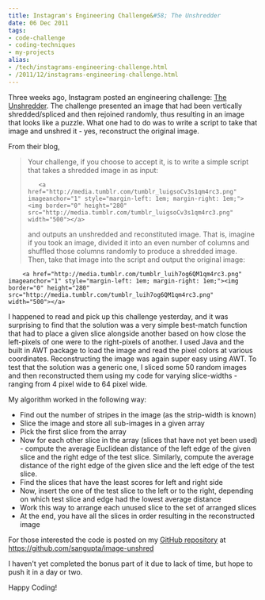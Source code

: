 ```yaml
---
title: Instagram's Engineering Challenge&#58; The Unshredder
date: 06 Dec 2011
tags: 
- code-challenge
- coding-techniques
- my-projects
alias:
- /tech/instagrams-engineering-challenge.html
- /2011/12/instagrams-engineering-challenge.html
---
```


Three weeks ago, Instagram posted an engineering challenge:
<a href="http://instagram-engineering.tumblr.com/post/12651721845/instagram-engineering-challenge-the-unshredder">The Unshredder</a>. The challenge presented an image that had been vertically shredded/spliced and then rejoined randomly, thus resulting in an image that looks like a puzzle. What one had to do was to write a script to take that image and unshred it - yes, reconstruct the original image.

<!-- break here -->

From their blog,

> Your challenge, if you choose to accept it, is to write a simple script that
> takes a shredded image in as input:
>
>
>        <a href="http://media.tumblr.com/tumblr_luigsoCv3s1qm4rc3.png" imageanchor="1" style="margin-left: 1em; margin-right: 1em;"><img border="0" height="280" src="http://media.tumblr.com/tumblr_luigsoCv3s1qm4rc3.png" width="500"></a>
>
> and outputs an unshredded and reconstituted image. That is, imagine if you took
> an image, divided it into an even number of columns and shuffled those columns
> randomly to produce a shredded image. Then, take that image into the script
> and output the original image:
>
>
>
        <a href="http://media.tumblr.com/tumblr_luih7og6QM1qm4rc3.png" imageanchor="1" style="margin-left: 1em; margin-right: 1em;"><img border="0" height="280" src="http://media.tumblr.com/tumblr_luih7og6QM1qm4rc3.png" width="500"></a>
>

I happened to read and pick up this challenge yesterday, and it was surprising
to find that the solution was a very simple best-match function that had to place
a given slice alongside another based on how close the left-pixels of one were
to the right-pixels of another. I used Java and the built in AWT package to load
the image and read the pixel colors at various coordinates. Reconstructing the
image was again super easy using AWT. To test that the solution was a generic
one, I sliced some 50 random images and then reconstructed them using my code
for varying slice-widths - ranging from 4 pixel wide to 64 pixel wide.

My algorithm worked in the following way:


* Find out the number of stripes in the image (as the strip-width is known)
* Slice the image and store all sub-images in a given array
* Pick the first slice from the array
* Now for each other slice in the array (slices that have not yet been used) - compute
the average Euclidean distance of the left edge of the given slice and the right
edge of the test slice. Similarly, compute the average distance of the right
edge of the given slice and the left edge of the test slice.
* Find the slices that have the least scores for left and right side
* Now, insert the one of the test slice to the left or to the right, depending
on which test slice and edge had the lowest average distance
* Work this way to arrange each unused slice to the set of arranged slices
* At the end, you have all the slices in order resulting in the reconstructed
image

For those interested the code is posted on my
<a href="https://github.com/sangupta/image-unshred">GitHub repository</a> at
<a href="https://github.com/sangupta/image-unshred">https://github.com/sangupta/image-unshred</a>

I haven't yet completed the bonus part of it due to lack of time, but hope
to push it in a day or two.

Happy Coding!